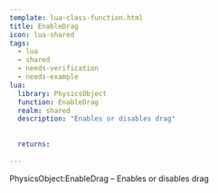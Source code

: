 ```yaml
---
template: lua-class-function.html
title: EnableDrag
icon: lua-shared
tags:
  - lua
  - shared
  - needs-verification
  - needs-example
lua:
  library: PhysicsObject
  function: EnableDrag
  realm: shared
  description: "Enables or disables drag"
  
  
  returns:
    
---
```


<div class="lua__search__keywords">
PhysicsObject:EnableDrag &#x2013; Enables or disables drag
</div>
